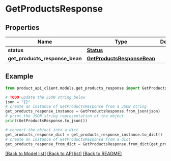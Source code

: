 # GetProductsResponse


## Properties

Name | Type | Description | Notes
------------ | ------------- | ------------- | -------------
**status** | [**Status**](Status.md) |  | [optional] 
**get_products_response_bean** | [**GetProductsResponseBean**](GetProductsResponseBean.md) |  | [optional] 

## Example

```python
from product_api_client.models.get_products_response import GetProductsResponse

# TODO update the JSON string below
json = "{}"
# create an instance of GetProductsResponse from a JSON string
get_products_response_instance = GetProductsResponse.from_json(json)
# print the JSON string representation of the object
print(GetProductsResponse.to_json())

# convert the object into a dict
get_products_response_dict = get_products_response_instance.to_dict()
# create an instance of GetProductsResponse from a dict
get_products_response_from_dict = GetProductsResponse.from_dict(get_products_response_dict)
```
[[Back to Model list]](../README.md#documentation-for-models) [[Back to API list]](../README.md#documentation-for-api-endpoints) [[Back to README]](../README.md)


